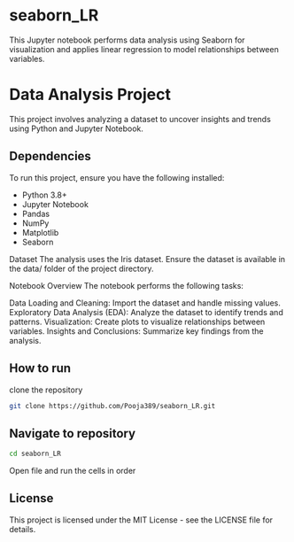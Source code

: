 # seaborn_LR
 This Jupyter notebook performs data analysis using Seaborn for visualization and applies linear regression to model relationships between variables.
 
# Data Analysis Project
This project involves analyzing a dataset to uncover insights and trends using Python and Jupyter Notebook.

## Dependencies
To run this project, ensure you have the following installed:
- Python 3.8+
- Jupyter Notebook
- Pandas
- NumPy
- Matplotlib
- Seaborn

Dataset
The analysis uses the Iris dataset. Ensure the dataset is available in the data/ folder of the project directory.

Notebook Overview
The notebook performs the following tasks:

Data Loading and Cleaning: Import the dataset and handle missing values.
Exploratory Data Analysis (EDA): Analyze the dataset to identify trends and patterns.
Visualization: Create plots to visualize relationships between variables.
Insights and Conclusions: Summarize key findings from the analysis.

## How to run
clone the repository
```bash
git clone https://github.com/Pooja389/seaborn_LR.git
```
## Navigate to repository
```bash
cd seaborn_LR
```
Open file and run the cells in order
## License
This project is licensed under the MIT License - see the LICENSE file for details.


